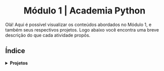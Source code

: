 <h1 align="center">Módulo 1 | Academia Python</h1>

Olá! Aqui é possível visualizar os conteúdos abordados no Módulo 1, e também seus respectivos projetos. Logo abaixo você encontra uma breve descrição do que cada atividade propôs.

## Índice
<details>
  <summary><b>Projetos</b></summary>

- [Aula 1](https://github.com/vicafz/python_fuctura/tree/main/modulo_1/aula_1)
    - 1: Criar sistema que valide um cupom específico;  
    - 2: Criar sistema que valide um cupom, e caso não seja o cupom, retornar inválido;  
    - 3: Criar sistema que valide um cupom de 10%, outro de 15%, e se não for válido informar ao usuário;  
    - 4: Criar sistema de empréstimo, que se o valor do empréstimo for igual ou menor a 50% do salário, retornar aprovação. Senão, se o valor for igual ou menor que 75% do salário, retornar análise, senão, informar ao usuário que o empréstimo foi negado;  
    - 5: Criar um RPG;  

- [Aula 2](https://github.com/vicafz/python_fuctura/tree/main/modulo_1/aula_2)</summary>
    - 1: Criar sistema que o usuário armazene 3 notas e exiba a média do aluno. Caso seja igual ou maior que 7, informar aprovação. Caso contrário, retornar reprovação;    
    - 2: Criar sistema que valide um cupom, e caso não seja o cupom, retornar inválido;  
    - 3: Criar sistema que valide um cupom de 10%, outro de 15%, e se não for válido informar ao usuário;  
    - 4: Criar sistema de empréstimo, que se o valor do empréstimo for igual ou menor a 50% do salário, retornar aprovação. Senão, se o valor for igual ou menor que 75% do salário, retornar análise, senão, informar ao usuário que o empréstimo foi negado;  
    - 5: Criar um RPG;
</details>

